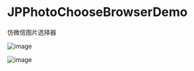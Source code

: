 # JPPhotoChooseBrowserDemo
仿微信图片选择器

![image](https://github.com/baiyidjp/JPPhotoChooseBrowserDemo/blob/master/JPPhotoChooseBrowserDemo/Image/choosephoto.gif)

![image](https://github.com/baiyidjp/JPPhotoChooseBrowserDemo/blob/master/JPPhotoChooseBrowserDemo/Image/choosephoto.gif)

